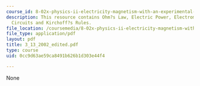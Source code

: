 ```yaml
---
course_id: 8-02x-physics-ii-electricity-magnetism-with-an-experimental-focus-spring-2005
description: This resource contains Ohm?s Law, Electric Power, Electromotive Force,
  Circuits and Kirchoff?s Rules.
file_location: /coursemedia/8-02x-physics-ii-electricity-magnetism-with-an-experimental-focus-spring-2005/0cc9d63ae59ca8491b626b1d303e44f4_3_13_2002_edited.pdf
file_type: application/pdf
layout: pdf
title: 3_13_2002_edited.pdf
type: course
uid: 0cc9d63ae59ca8491b626b1d303e44f4

---
```

None